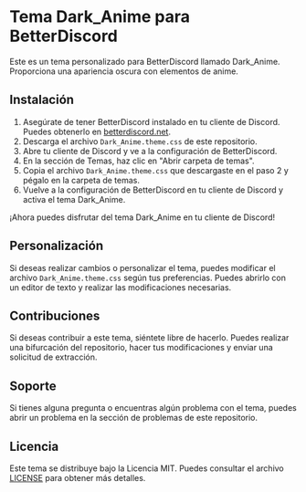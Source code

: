 # Tema Dark_Anime para BetterDiscord

Este es un tema personalizado para BetterDiscord llamado Dark_Anime. Proporciona una apariencia oscura con elementos de anime.

## Instalación

1. Asegúrate de tener BetterDiscord instalado en tu cliente de Discord. Puedes obtenerlo en [betterdiscord.net](https://betterdiscord.net).
2. Descarga el archivo `Dark_Anime.theme.css` de este repositorio.
3. Abre tu cliente de Discord y ve a la configuración de BetterDiscord.
4. En la sección de Temas, haz clic en "Abrir carpeta de temas".
5. Copia el archivo `Dark_Anime.theme.css` que descargaste en el paso 2 y pégalo en la carpeta de temas.
6. Vuelve a la configuración de BetterDiscord en tu cliente de Discord y activa el tema Dark_Anime.

¡Ahora puedes disfrutar del tema Dark_Anime en tu cliente de Discord!

## Personalización

Si deseas realizar cambios o personalizar el tema, puedes modificar el archivo `Dark_Anime.theme.css` según tus preferencias. Puedes abrirlo con un editor de texto y realizar las modificaciones necesarias.

## Contribuciones

Si deseas contribuir a este tema, siéntete libre de hacerlo. Puedes realizar una bifurcación del repositorio, hacer tus modificaciones y enviar una solicitud de extracción.

## Soporte

Si tienes alguna pregunta o encuentras algún problema con el tema, puedes abrir un problema en la sección de problemas de este repositorio.

## Licencia

Este tema se distribuye bajo la Licencia MIT. Puedes consultar el archivo [LICENSE](LICENSE) para obtener más detalles.

